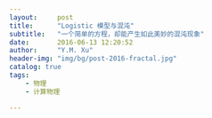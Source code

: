 ```yaml
---
layout:     post
title:      "Logistic 模型与混沌"
subtitle:   "一个简单的方程，却能产生如此美妙的混沌现象"
date:       2016-06-13 12:20:52
author:     "Y.M. Xu"
header-img: "img/bg/post-2016-fractal.jpg"
catalog: true
tags:
    - 物理
    - 计算物理

---
```





